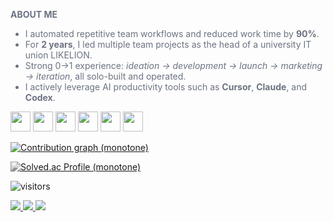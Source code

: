 <!-- ABOUT ME (lighter tone) -->
<div style="color:#6B7280">
  <p><strong>ABOUT ME</strong></p>
  <ul>
    <li>I automated repetitive team workflows and reduced work time by <strong>90%</strong>.</li>
    <li>For <strong>2 years</strong>, I led multiple team projects as the head of a university IT union LIKELION.</li>
    <li>Strong 0→1 experience: <em>ideation → development → launch → marketing → iteration</em>, all solo-built and operated.</li>
    <li>I actively leverage AI productivity tools such as <strong>Cursor</strong>, <strong>Claude</strong>, and <strong>Codex</strong>.</li>
  </ul>
</div>

<!-- Tech Stack (monotone shields, slightly larger) -->
<p>
  <img height="32" src="https://img.shields.io/badge/React-111827?style=for-the-badge&logo=react&logoColor=FFFFFF" />
  <img height="32" src="https://img.shields.io/badge/React%20Native-111827?style=for-the-badge&logo=react&logoColor=FFFFFF" />
  <img height="32" src="https://img.shields.io/badge/Next.js-111827?style=for-the-badge&logo=nextdotjs&logoColor=FFFFFF" />
  <img height="32" src="https://img.shields.io/badge/FastAPI-111827?style=for-the-badge&logo=fastapi&logoColor=FFFFFF" />
  <img height="32" src="https://img.shields.io/badge/Tailwind%20CSS-111827?style=for-the-badge&logo=tailwindcss&logoColor=FFFFFF" />
  <img height="32" src="https://img.shields.io/badge/styled--components-111827?style=for-the-badge&logo=styledcomponents&logoColor=FFFFFF" />
</p>

<!-- Activity Graph (monotone) -->
<p>
  <a href="https://github.com/Ashutosh00710/github-readme-activity-graph">
    <img
      src="https://github-readme-activity-graph.vercel.app/graph?username=asheroh&bg_color=FFFFFF&color=6B7280&line=6B7280&point=6B7280&area=false&hide_border=true&custom_title=Contribution%20Graph"
      alt="Contribution graph (monotone)"
    />
  </a>
</p>

<!-- Baekjoon / Solved.ac (forced grayscale via CSS filter) -->
<p>
  <a href="https://solved.ac/profile/wnstj701">
    <img style="filter: grayscale(100%);" src="http://mazassumnida.wtf/api/v2/generate_badge?boj=wnstj701" alt="Solved.ac Profile (monotone)" />
  </a>
</p>

<!-- Visitors counter (monotone) -->
<p>
  <img src="https://komarev.com/ghpvc/?username=asheroh&style=flat-square&label=visitors&color=6B7280" alt="visitors" />
</p>

<!-- Quick links (colored, unified badges with icons) -->
<p>
  <a href="https://www.linkedin.com/in/asheroh">
    <img src="https://img.shields.io/badge/LINKEDIN-0A66C2?style=for-the-badge&logo=linkedin&logoColor=FFFFFF" />
  </a>
  <a href="https://blog.naver.com/wnstj701">
    <img src="https://img.shields.io/badge/NAVER%20BLOG-03C75A?style=for-the-badge&logo=naver&logoColor=FFFFFF" />
  </a>
  <a href="mailto:wnstj701@naver.com">
    <img src="https://img.shields.io/badge/EMAIL-EA4335?style=for-the-badge&logo=gmail&logoColor=FFFFFF" />
  </a>
</p>

